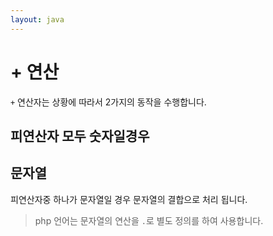 ```yaml
---
layout: java
---
```

# + 연산
`+` 연산자는 상황에 따라서 2가지의 동작을 수행합니다.

## 피연산자 모두 숫자일경우

## 문자열
피연산자중 하나가 문자열일 경우 문자열의 결합으로 처리 됩니다.

> php 언어는 문자열의 연산을 `.`로 별도 정의를 하여 사용합니다.




